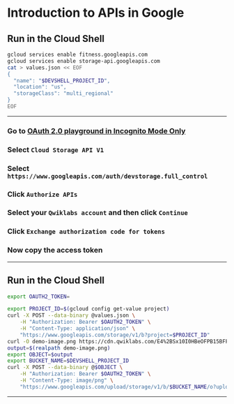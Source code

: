 # Introduction to APIs in Google
## Run in the Cloud Shell
```bash
gcloud services enable fitness.googleapis.com
gcloud services enable storage-api.googleapis.com
cat > values.json << EOF
{
  "name": "$DEVSHELL_PROJECT_ID",
  "location": "us",
  "storageClass": "multi_regional"
}
EOF
```
____
### Go to [OAuth 2.0 playground in Incognito Mode Only](https://developers.google.com/oauthplayground/)
### Select `Cloud Storage API V1`
### Select `https://www.googleapis.com/auth/devstorage.full_control`
### Click `Authorize APIs`
### Select your `Qwiklabs account` and then click `Continue`
### Click `Exchange authorization code for tokens`
### Now copy the access token
____
## Run in the Cloud Shell
```bash
export OAUTH2_TOKEN=
```
```bash
export PROJECT_ID=$(gcloud config get-value project)
curl -X POST --data-binary @values.json \
    -H "Authorization: Bearer $OAUTH2_TOKEN" \
    -H "Content-Type: application/json" \
    "https://www.googleapis.com/storage/v1/b?project=$PROJECT_ID"
curl -O demo-image.png https://cdn.qwiklabs.com/E4%2BSx10I0HBeOFPB15BFPzf9%2F%2FOK%2Btf7S0Mbn6aQ8fw%3D
output=$(realpath demo-image.png)
export OBJECT=$output
export BUCKET_NAME=$DEVSHELL_PROJECT_ID
curl -X POST --data-binary @$OBJECT \
    -H "Authorization: Bearer $OAUTH2_TOKEN" \
    -H "Content-Type: image/png" \
    "https://www.googleapis.com/upload/storage/v1/b/$BUCKET_NAME/o?uploadType=media&name=demo-image"
```
____
